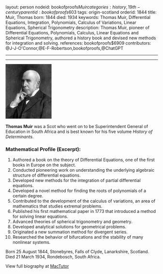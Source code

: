 layout: person
nodeid: bookofproofs$Muir
categories: history,19th-century
parentid: bookofproofs$603
tags: origin-scotland
orderid: 1844
title: Muir, Thomas
born: 1844
died: 1934
keywords: Thomas Muir, Differential Equations, Integration, Polynomials, Calculus of Variations, Linear Equations, Spherical Trigonometry
description: Thomas Muir, pioneer of Differential Equations, Polynomials, Calculus, Linear Equations and Spherical Trigonometry, authored a history book and devised new methods for integration and solving.
references: bookofproofs$6909
contributors: @J-J-O'Connor,@E-F-Robertson,bookofproofs,@ChatGPT

---



---

![Muir.jpg](https://github.com/bookofproofs/bookofproofs.github.io/blob/main/_sources/_assets/images/portraits/Muir.jpg?raw=true)

**Thomas Muir** was a Scot who went on to be Superintendent General of Education in South Africa and  is best known for his five volume _History of Determinants_.

### Mathematical Profile (Excerpt):
1. Authored a book on the theory of Differential Equations, one of the first books in Europe on the subject.
2. Conducted pioneering work on understanding the underlying algebraic structure of differential equations.
3. Developed new methods for the integration of partial differential equations.
4. Developed a novel method for finding the roots of polynomials of a certain degree.
5. Contributed to the development of the calculus of variations, an area of mathematics that studies extremal problems.
6. Published his first mathematical paper in 1773 that introduced a method for solving linear equations.
7. Advanced theories of spherical trigonometry and geometry.
8. Developed analytical solutions for geometrical problems. 
9. Originated a new summation method for divergent series.
10. Researched the behavior of bifurcations and the stability of many nonlinear systems.

Born 25 August 1844, Stonebyres, Falls of Clyde, Lanarkshire, Scotland. Died 21 March 1934, Rondebosch, South Africa.

View full biography at [MacTutor](https://mathshistory.st-andrews.ac.uk/Biographies/Muir/)
